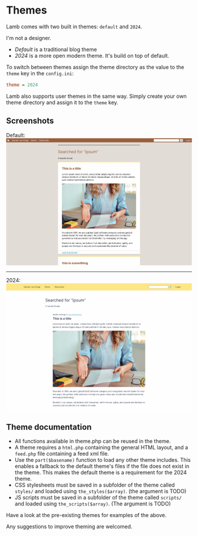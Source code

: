 # Themes

Lamb comes with two built in themes: `default` and `2024`.

I'm not a designer.

* _Default_ is a traditional blog theme
* _2024_ is a more open modern theme. It's build on top of default.

To switch between themes assign the theme directory as the value to the `theme` key in the `config.ini`:

```ini
theme = 2024
```

Lamb also supports user themes in the same way. Simply create your own theme directory and assign it to the `theme` key.

## Screenshots

Default:
![theme-default](theme-default.png)

---

2024:
![theme-2024](theme-2024.png)

## Theme documentation

* All functions available in theme.php can be reused in the theme.
* A theme requires a `html.php` containing the general HTML layout, and a `feed.php` file containing a feed xml file.
* Use the `part($basename)` function to load any other theme includes. This enables a fallback to the default theme's
  files if the file does not exist in the theme. This makes the default theme is a requirement for the 2024 theme.
* CSS stylesheets must be saved in a subfolder of the theme called `styles/` and loaded using `the_styles($array)`. (the
  argument is TODO)
* JS scripts must be saved in a subfolder of the theme called `scripts/` and loaded using `the_scripts($array)`. (The
  argument is TODO)

Have a look at the pre-existing themes for examples of the above.

Any suggestions to improve theming are welcomed.
